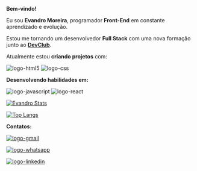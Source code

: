 <b>Bem-vindo!</b>

Eu sou <b>Evandro Moreira</b>, programador <b>Front-End</b> em constante aprendizado e evolução.

Estou me tornando um desenvolvedor <b>Full Stack</B> com uma nova formação junto ao <b><a href="https://rodolfomori.com.br/devclub/">DevClub</a></b>. 

Atualmente estou <b>criando projetos</b> com:
<br>

  <img src="https://img.shields.io/badge/HTML5-E34F26?style=for-the-badge&logo=html5&logoColor=white" alt="logo-html5">
  
  <img src="https://img.shields.io/badge/CSS3-1572B6?style=for-the-badge&logo=css3&logoColor=white" alt="logo-css">

<b>Desenvolvendo habilidades em:</b>
<br>

  <img src="https://img.shields.io/badge/JavaScript-F7DF1E?style=for-the-badge&logo=javascript&logoColor=black" alt="logo-javascript">
  
  <img src="https://img.shields.io/badge/React-20232A?style=for-the-badge&logo=react&logoColor=61DAFB" alt="logo-react">

[![Evandro Stats](https://github-readme-stats.vercel.app/api?username=EvandroJMoreira)](https://github.com/anuraghazra/github-readme-stats)

[![Top Langs](https://github-readme-stats.vercel.app/api/top-langs/?username=EvandroJMoreira)](https://github.com/anuraghazra/github-readme-stats)

<b>Contatos:</b>

<a href="mailto:evandromoreira.mkt@gmail.com"><img src="https://img.shields.io/badge/Gmail-D14836?style=for-the-badge&logo=gmail&logoColor=white" alt="logo-gmail"></a>

<a href="https://wa.me/5571992200602?text=Fala%2C%20programador."><img src="https://img.shields.io/badge/WhatsApp-25D366?style=for-the-badge&logo=whatsapp&logoColor=white" alt="logo-whatsapp"></a>

<a href="http://linkedin.com/in/evandro-josé-viana-moreira-77830468"><img src="https://img.shields.io/badge/LinkedIn-0077B5?style=for-the-badge&logo=linkedin&logoColor=white" alt="logo-linkedin"></a>

